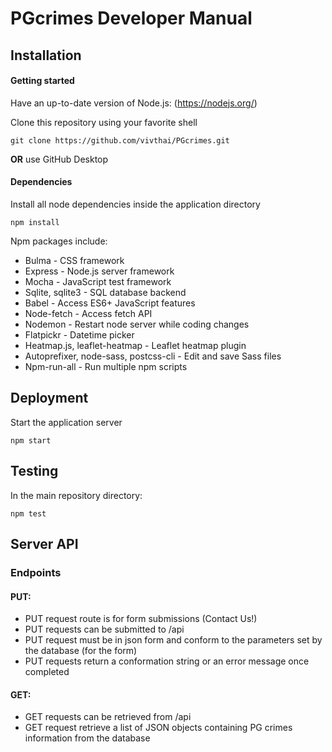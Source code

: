 # PGcrimes Developer Manual
 
## Installation

#### Getting started

Have an up-to-date version of Node.js: (https://nodejs.org/)

Clone this repository using your favorite shell

```github
git clone https://github.com/vivthai/PGcrimes.git
```


**OR** use GitHub Desktop

#### Dependencies

 Install all node dependencies inside the application directory

```npm
npm install
```

 Npm packages include:
* Bulma - CSS framework
* Express - Node.js server framework
* Mocha - JavaScript test framework
* Sqlite, sqlite3 - SQL database backend
* Babel - Access ES6+ JavaScript features
* Node-fetch - Access fetch API
* Nodemon - Restart node server while coding changes
* Flatpickr - Datetime picker
* Heatmap.js, leaflet-heatmap - Leaflet heatmap plugin
* Autoprefixer, node-sass, postcss-cli - Edit and save Sass files
* Npm-run-all - Run multiple npm scripts

## Deployment

Start the application server

```start
npm start
```

## Testing 

In the main repository directory:

```test
npm test
```

## Server API

### Endpoints
#### PUT:
* PUT request route is for form submissions (Contact Us!)
* PUT requests can be submitted to /api
* PUT request must be in json form and conform to the parameters set by the database (for the form)
* PUT requests return a conformation string or an error message once completed

#### GET:
* GET requests can be retrieved from /api
* GET request retrieve a list of JSON objects containing PG crimes information from the database

